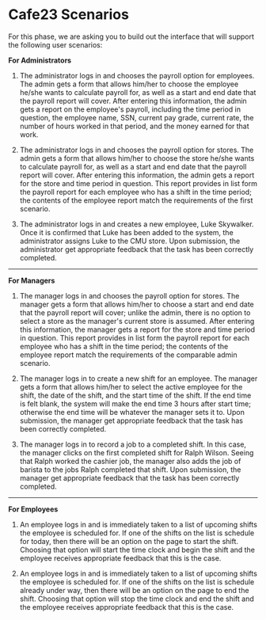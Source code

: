 Cafe23 Scenarios
===

For this phase, we are asking you to build out the interface that will support the following user scenarios:

**For Administrators**

1. The administrator logs in and chooses the payroll option for employees.  The admin gets a form that allows him/her to choose the employee he/she wants to calculate payroll for, as well as a start and end date that the payroll report will cover.  After entering this information, the admin gets a report on the employee's payroll, including the time period in question, the employee name, SSN, current pay grade, current rate, the number of hours worked in that period, and the money earned for that work.

1. The administrator logs in and chooses the payroll option for stores.  The admin gets a form that allows him/her to choose the store he/she wants to calculate payroll for, as well as a start and end date that the payroll report will cover.  After entering this information, the admin gets a report for the store and time period in question.  This report provides in list form the payroll report for each employee who has a shift in the time period; the contents of the employee report match the requirements of the first scenario.

1. The administrator logs in and creates a new employee, Luke Skywalker.  Once it is confirmed that Luke has been added to the system, the administrator assigns Luke to the CMU store. Upon submission, the administrator get appropriate feedback that the task has been correctly completed.

---

**For Managers**

1. The manager logs in and chooses the payroll option for stores.  The manager gets a form that allows him/her to choose a start and end date that the payroll report will cover; unlike the admin, there is no option to select a store as the manager's current store is assumed.  After entering this information, the manager gets a report for the store and time period in question.  This report provides in list form the payroll report for each employee who has a shift in the time period; the contents of the employee report match the requirements of the comparable admin scenario.

1. The manager logs in to create a new shift for an employee.  The manager gets a form that allows him/her to select the active employee for the shift, the date of the shift, and the start time of the shift.  If the end time is felt blank, the system will make the end time 3 hours after start time; otherwise the end time will be whatever the manager sets it to.  Upon submission, the manager get appropriate feedback that the task has been correctly completed.

1. The manager logs in to record a job to a completed shift.  In this case, the manager clicks on the first completed shift for Ralph Wilson.  Seeing that Ralph worked the cashier job, the manager also adds the job of barista to the jobs Ralph completed that shift.  Upon submission, the manager get appropriate feedback that the task has been correctly completed.

---

**For Employees**

1. An employee logs in and is immediately taken to a list of upcoming shifts the employee is scheduled for.  If one of the shifts on the list is schedule for today, then there will be an option on the page to start the shift.  Choosing that option will start the time clock and begin the shift and the employee receives appropriate feedback that this is the case.

1. An employee logs in and is immediately taken to a list of upcoming shifts the employee is scheduled for.  If one of the shifts on the list is schedule already under way, then there will be an option on the page to end the shift.  Choosing that option will stop the time clock and end the shift and the employee receives appropriate feedback that this is the case.

